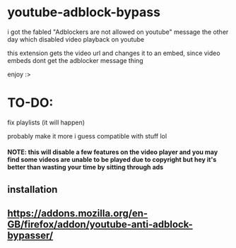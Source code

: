 # youtube-adblock-bypass

i got the fabled "Adblockers are not allowed on youtube" message the other day which disabled video playback on youtube

this extension gets the video url and changes it to an embed, since video embeds dont get the adblocker message thing

enjoy :>

# TO-DO:

fix playlists (it will happen)

probably make it more i guess compatible with stuff lol

#### NOTE: this will disable a few features on the video player and you may find some videos are unable to be played due to copyright but hey it's better than wasting your time by sitting through ads

## installation

## https://addons.mozilla.org/en-GB/firefox/addon/youtube-anti-adblock-bypasser/
